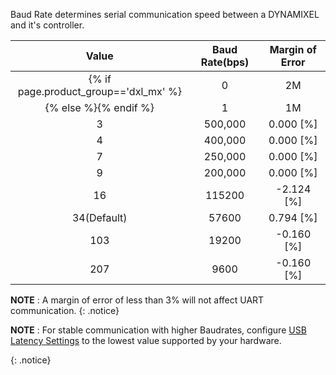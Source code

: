 Baud Rate determines serial communication speed between a DYNAMIXEL and it's controller.

| Value     | Baud Rate(bps)     | Margin of Error     |
|:------------:|:------------:|:------------:|
{% if page.product_group=='dxl_mx' %}|0|2M|0.000 [%]|
{% else %}{% endif %}|1|1M|0.000 [%]|
|3|500,000| 0.000 [%]|
|4|400,000| 0.000 [%]|
|7|250,000| 0.000 [%]|
|9|200,000| 0.000 [%]|
|16|115200| -2.124 [%]|
|34(Default)|57600| 0.794 [%]|
|103|19200| -0.160 [%]|
|207|9600| -0.160 [%]|

**NOTE** : A margin of error of less than 3% will not affect UART communication.
{: .notice}

**NOTE** : For stable communication with higher Baudrates, configure [USB Latency Settings](/docs/en/software/dynamixel/dynamixel_wizard2/#usb-latency-setting) to the lowest value supported by your hardware.  
 
{: .notice}
